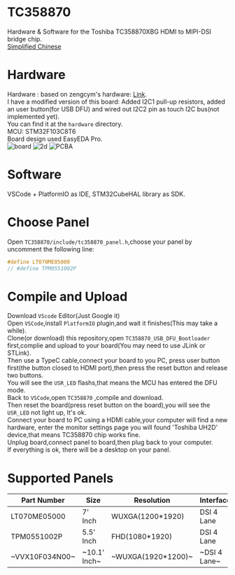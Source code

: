 # TC358870
Hardware & Software for the Toshiba TC358870XBG HDMI to MIPI-DSI bridge chip.  
[Simplified Chinese](https://github.com/CNflysky/TC358870/blob/main/README_zh.md)

# Hardware
Hardware : based on zengcym's hardware: [Link](https://github.com/zengcym/HDMI-To-MIPI).  
I have a modified version of this board: Added I2C1 pull-up resistors, added an user button(for USB DFU) and wired out I2C2 pin as touch I2C bus(not implemented yet).  
You can find it at the `hardware` directory.  
MCU: STM32F103C8T6  
Board design used EasyEDA Pro.  
![board](https://user-images.githubusercontent.com/48781081/185403061-dfd3fd86-fc98-4fd3-a1ca-e4b5496c8ae1.png)
![2d](https://user-images.githubusercontent.com/48781081/185403119-4ca9f16e-12c6-49be-99d0-8bc7e5a23e32.png)
![PCBA](https://user-images.githubusercontent.com/48781081/185403195-b15e27f5-cf48-46b7-87d2-ff140f1092de.jpg)

# Software
VSCode + PlatformIO as IDE, STM32CubeHAL library as SDK.  

# Choose Panel
Open `TC358870/include/tc358870_panel.h`,choose your panel by uncomment the following line:  
```c
#define LT070ME05000
// #define TPM0551002P
```  
# Compile and Upload
Download `VScode` Editor(Just Google it)  
Open `VSCode`,install `PlatformIO` plugin,and wait it finishes(This may take a while).  
Clone(or download) this repository,open `TC358870_USB_DFU_Bootloader` first,complie and upload to your board(You may need to use JLink or STLink).  
Then use a TypeC cable,connect your board to you PC, press user button first(the button closed to HDMI port),then press the reset button and release two buttons.  
You will see the `USR_LED` flashs,that means the MCU has entered the DFU mode.  
Back to `VSCode`,open `TC358870` ,compile and download.  
Then reset the board(press reset button on the board),you will see the `USR_LED` not light up, It's ok.  
Connect your board to PC using a HDMI cable,your computer will find a new hardware, enter the monitor settings page you will found 'Toshiba UH2D' device,that means TC358870 chip works fine.  
Unplug board,connect panel to board,then plug back to your computer.  
If everything is ok, there will be a desktop on your panel.  

# Supported Panels
| Part Number | Size | Resolution | Interface | Connector | Note |
| ---- | ---- | --- | --- | --- | --- |
|LT070ME05000| 7' Inch| WUXGA(1200*1920)| DSI 4 Lane | 31P Connector ||
|TPM0551002P | 5.5' Inch | FHD(1080*1920) | DSI 4 Lane | 39P Connector | TP:Synaptics S3351 |
|~VVX10F034N00~ | ~10.1' Inch~ | ~WUXGA(1920*1200)~ | ~DSI 4 Lane~ | ~51P Connector~ | ~Default display mode:horizontal~ |
